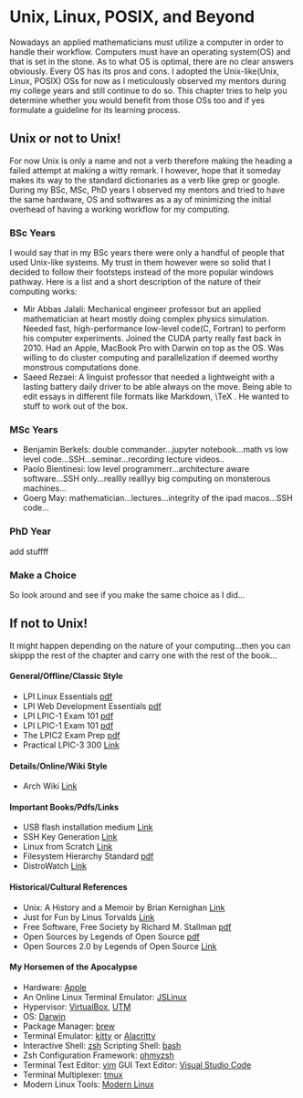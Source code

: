 # Unix, Linux, POSIX, and Beyond

Nowadays an applied mathematicians must utilize a computer in order to handle their workflow.
Computers must have an operating system(OS) and that is set in the stone. As to what OS
is optimal, there are no clear answers obviously. Every OS has its pros and cons. I adopted
the Unix-like(Unix, Linux, POSIX) OSs for now as I meticulously observed my mentors during my college years and still continue 
to do so. This chapter tries to help you determine whether you 
would benefit from those OSs too and if yes formulate a guideline for its learning process.

## Unix or not to Unix!

For now Unix is only a name and not a verb therefore making the heading a failed attempt at making a
witty remark. I however, hope that it someday makes its way to the standard dictionaries 
as a verb like grep or google. During my BSc, MSc, PhD years I observed my mentors and tried to 
have the same hardware, OS and softwares as a ay of minimizing the initial overhead of having a working 
workflow for my computing.

### BSc Years

I would say that in my BSc years there were only a handful of people that used Unix-like systems.
My trust in them however were so solid that I decided to follow their footsteps instead of the more
popular windows pathway. Here is a list and a short description of the nature of their computing works:

- Mir Abbas Jalali: Mechanical engineer professor but an applied mathematician at heart mostly
    doing complex physics simulation. Needed fast, high-performance low-level code(C, Fortran) to perform
    his computer experiments. Joined the CUDA party really fast back in 2010. Had an Apple, MacBook Pro with
    Darwin on top as the OS. Was willing to do cluster computing and parallelization if deemed worthy 
    monstrous computations done.
- Saeed Rezaei: A linguist professor that needed a lightweight with a 
  lasting battery daily driver to be able always on the move. Being able to edit 
  essays in different file formats like Markdown, \TeX . He wanted to stuff to work out of the box.     

### MSc Years

- Benjamin Berkels: double commander...jupyter notebook...math vs low level code...SSH...seminar...recording lecture videos.. 
- Paolo Bientinesi: low level programmerr...architecture aware software...SSH only...reallly realllyy big computing on monsterous machines...
- Goerg May: mathematician...lectures...integrity of the ipad macos...SSH code...

### PhD  Year

add stuffff

### Make a Choice

So look around and see if you make the same choice as I did...

## If not to Unix!

It might happen depending on the nature of your computing...then you can skippp the rest of the chapter and carry one with the rest of the book...

#### General/Offline/Classic Style

- LPI Linux Essentials [pdf](https://learning.lpi.org/pdfstore/LPI-Learning-Material-010-160-en.pdf)
- LPI Web Development Essentials [pdf](https://learning.lpi.org/pdfstore/LPI-Learning-Material-030-100-en.pdf)
- LPI LPIC-1 Exam 101 [pdf](https://learning.lpi.org/pdfstore/LPI-Learning-Material-101-500-en.pdf)
- LPI LPIC-1 Exam 101 [pdf](https://learning.lpi.org/pdfstore/LPI-Learning-Material-102-500-en.pdf)
- The LPIC2 Exam Prep [pdf](https://lpic2book.github.io/src/pdf/lpic2book.pdf)
- Practical LPIC-3 300 [Link](https://link.springer.com/book/10.1007/978-1-4842-4473-9)

#### Details/Online/Wiki Style

- Arch Wiki [Link](https://wiki.archlinux.org/)

#### Important Books/Pdfs/Links

- USB flash installation medium [Link](https://wiki.archlinux.org/title/USB_flash_installation_medium)
- SSH Key Generation [Link](https://wiki.archlinux.org/title/SSH_keys)
- Linux from Scratch [Link](https://www.linuxfromscratch.org/lfs/downloads/stable/LFS-BOOK-11.2.pdf)
- Filesystem Hierarchy Standard [pdf](https://refspecs.linuxfoundation.org/FHS_3.0/fhs-3.0.pdf)
- DistroWatch [Link](https://distrowatch.com/)

#### Historical/Cultural References

- Unix: A History and a Memoir by Brian Kernighan [Link](https://www.cs.princeton.edu/~bwk/memoir.html)
- Just for Fun by Linus Torvalds [Link](https://www.harpercollins.com/products/just-for-fun-linus-torvaldsdavid-diamond)
- Free Software, Free Society by Richard M. Stallman [pdf](https://www.gnu.org/doc/fsfs3-hardcover.pdf)
- Open Sources by Legends of Open Source [pdf](https://smaldone.com.ar/documentos/libros/opensources.pdf)
- Open Sources 2.0 by Legends of Open Source [Link](https://www.oreilly.com/library/view/open-sources-20/0596008023/)

#### My Horsemen of the Apocalypse

- Hardware: [Apple](https://www.apple.com/mac/)
- An Online Linux Terminal Emulator: [JSLinux](https://bellard.org/jslinux/)
- Hypervisor: [VirtualBox](https://www.virtualbox.org/), [UTM](https://mac.getutm.app/)
- OS: [Darwin](https://github.com/apple/darwin-xnu)
- Package Manager: [brew](https://brew.sh/)
- Terminal Emulator: [kitty](https://sw.kovidgoyal.net/kitty/) or [Alacritty](https://alacritty.org/)
- Interactive Shell: [zsh](https://www.zsh.org/) Scripting Shell: [bash](https://www.gnu.org/software/bash/)
- Zsh Configuration Framework: [ohmyzsh](https://ohmyz.sh/)
- Terminal Text Editor: [vim](https://www.vim.org/) GUI Text Editor: [Visual Studio Code](https://code.visualstudio.com/)
- Terminal Multiplexer: [tmux](https://github.com/tmux)
- Modern Linux Tools: [Modern Linux](https://github.com/ibraheemdev/modern-unix)



